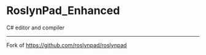 # RoslynPad_Enhanced
C# editor and compiler

----------------------
Fork of https://github.com/roslynpad/roslynpad

